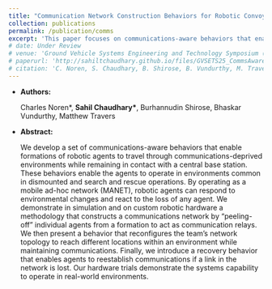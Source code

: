```yaml
---
title: "Communication Network Construction Behaviors for Robotic Convoying"
collection: publications
permalink: /publication/comms
excerpt: 'This paper focuses on communications-aware behaviors that enable formations of robotic agents to travel through communications-deprived environments while remaining in contact with a central base station (under review).'
# date: Under Review
# venue: 'Ground Vehicle Systems Engineering and Technology Symposium (GVSETS) 2025'
# paperurl: 'http://sahiltchaudhary.github.io/files/GVSETS25_CommsAwarePlanning.pdf'
# citation: 'C. Noren, S. Chaudhary, B. Shirose, B. Vundurthy, M. Travers, “Communication Network Construction Behaviors for Robotic Convoying,” In Proceedings of the 2025 Ground Vehicle Systems Engineering and Technology Symposium (GVSETS), NDIA, Novi, MI, Aug. 12-14, 2025.'
---
```

* <b>Authors: </b> 
    <p>Charles Noren*, <b>Sahil Chaudhary*</b>, Burhannudin Shirose, Bhaskar Vundurthy, Matthew Travers</p>
    
* <b>Abstract: </b>
    <p>We develop a set of communications-aware behaviors that enable formations of robotic agents to travel through communications-deprived environments while remaining in contact with a central base station. These behaviors enable the agents to operate in environments common in dismounted and search and rescue operations. By operating as a mobile ad-hoc network (MANET), robotic agents can respond to environmental changes and react to the loss of any agent. We demonstrate in simulation and on custom robotic hardware a methodology that constructs a communications network by “peeling-off” individual agents from a formation to act as communication relays. We then present a behavior that reconfigures the team’s network topology to reach different locations within an environment while maintaining communications. Finally, we introduce a recovery behavior that enables agents to reestablish communications if a link in the network is lost. Our hardware trials demonstrate the systems capability to operate in real-world environments.</p>

<!-- [Download paper here](http://sahiltchaudhary.github.io/files/GVSETS25_CommsAwarePlanning.pdf) -->

<!-- Recommended citation: C. Noren, S. Chaudhary, B. Shirose, B. Vundurthy, M. Travers, “Communication Network Construction Behaviors for Robotic Convoying,” In Proceedings of the 2025 Ground Vehicle Systems Engineering and Technology Symposium (GVSETS), NDIA, Novi, MI, Aug. 12-14, 2025. -->